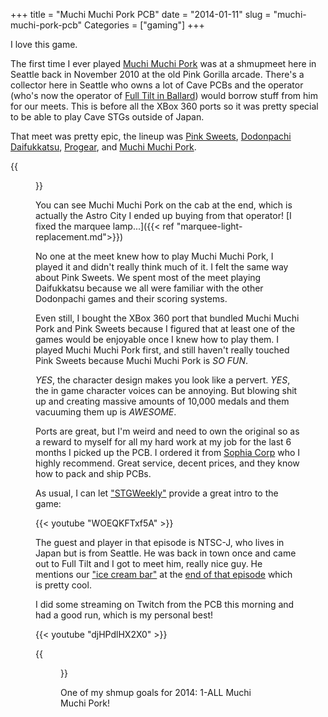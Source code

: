 +++
title = "Muchi Muchi Pork PCB"
date = "2014-01-11"
slug = "muchi-muchi-pork-pcb"
Categories = ["gaming"]
+++

I love this game.

The first time I ever played
[Muchi Muchi Pork](http://www.hardcoregaming101.net/muchimuchipork/muchimuchipork.htm) was at a
shmupmeet here in Seattle back in November 2010 at the old Pink Gorilla arcade. There's a collector
here in Seattle who owns a lot of Cave PCBs and the operator (who's now the operator of
[Full Tilt in Ballard](http://www.yelp.com/biz/full-tilt-ice-cream-seattle-5)) would borrow stuff
from him for our meets. This is before all the XBox 360 ports so it was pretty special to be able to
play Cave STGs outside of Japan.

That meet was pretty epic, the lineup was
[Pink Sweets](http://en.wikipedia.org/wiki/Pink_Sweets:_Ibara_Sorekara),
[Dodonpachi Daifukkatsu](http://en.wikipedia.org/wiki/Do-Don-Pachi_Dai-Fukkatsu),
[Progear](http://www.hardcoregaming101.net/progear/progear.htm), and
[Muchi Muchi Pork](http://www.hardcoregaming101.net/muchimuchipork/muchimuchipork.htm).

{{<figure src="/images/shmupmeet.11.2010.jpg" caption="Seattle Shmupmeet November 2010">}}

You can see Muchi Muchi Pork on the cab at the end, which is actually the Astro City I ended up buying
from that operator! [I fixed the marquee lamp...]({{< ref "marquee-light-replacement.md">}})

No one at the meet knew how to play Muchi Muchi Pork, I played it and didn't really think much of
it. I felt the same way about Pink Sweets. We spent most of the meet playing Daifukkatsu because we
all were familiar with the other Dodonpachi games and their scoring systems.

Even still, I bought the XBox 360 port that bundled Muchi Muchi Pork and Pink Sweets because I
figured that at least one of the games would be enjoyable once I knew how to play them. I played
Muchi Muchi Pork first, and still haven't really touched Pink Sweets because Muchi Muchi Pork is *SO
FUN*.

_YES_, the character design makes you look like a pervert.  _YES_, the in game character voices can
be annoying. But blowing shit up and creating massive amounts of 10,000 medals and them vacuuming
them up is *AWESOME*.

Ports are great, but I'm weird and need to own the original so as a reward to myself for all my hard
work at my job for the last 6 months I picked up the PCB. I ordered it from [Sophia Corp](http://www.sophia-corp.jp/) who I highly
recommend. Great service, decent prices, and they know how to pack and ship PCBs.

As usual, I can let ["STGWeekly"](http://twitter.com/stgweekly) provide a great intro to the game:

{{< youtube "WOEQKFTxf5A" >}}

The guest and player in that episode is NTSC-J, who lives in Japan but is from Seattle. He was back
in town once and came out to Full Tilt and I got to meet him, really nice guy. He mentions our
["ice cream bar"](http://www.yelp.com/biz/full-tilt-ice-cream-seattle-5) at the
[end of that episode](http://www.youtube.com/watch?v=WOEQKFTxf5A#t=5205) which is pretty cool.

I did some streaming on Twitch from the PCB this morning and had a good run, which is my personal
best!

{{< youtube "djHPdlHX2X0" >}}

{{<figure src="/images/mmp.jpg" caption="MMP on my Astro City">}}

One of my shmup goals for 2014: 1-ALL Muchi Muchi Pork!
